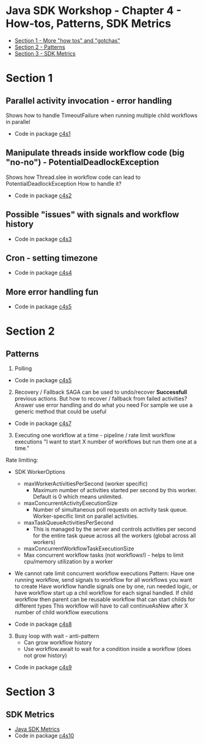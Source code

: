 # Java SDK Workshop - Chapter 4 - How-tos, Patterns, SDK Metrics

* [Section 1 - More "how tos" and "gotchas"](#Section-1)
* [Section 2 - Patterns](#Section-2)
* [Section 3 - SDK Metrics](#Section-3)


# Section 1

## Parallel activity invocation - error handling
Shows how to handle TimeoutFailure when running multiple child workflows in parallel

* Code in package [c4s1](c4s1)

## Manipulate threads inside workflow code (big "no-no") - PotentialDeadlockException
Shows how Thread.slee in workflow code can lead to PotentialDeadlockException
How to handle it?

* Code in package [c4s2](c4s2)

## Possible "issues" with signals and workflow history

* Code in package [c4s3](c4s3)

## Cron - setting timezone

* Code in package [c4s4](c4s4)

## More error handling fun

* Code in package [c4s5](c4s5)

# Section 2

## Patterns

1. Polling 
* Code in package [c4s5](c4s6)

2. Recovery / Fallback
SAGA can be used to undo/recover **Successfull** previous actions.
   But how to recover / fallback from failed activities?
   Answer use error handling and do what you need
   For sample we use a generic method that could be useful

* Code in package [c4s7](c4s7)

3. Executing one workflow at a time - pipeline / rate limit workflow executions
   "I want to start X number of workflows but run them one at a time."
   
Rate limiting:

* SDK WorkerOptions

   * maxWorkerActivitiesPerSecond (worker specific)
       * Maximum number of activities started per second by this worker. Default is 0 which means unlimited.
   * maxConcurrentActivityExecutionSize
       * Number of simultaneous poll requests on activity task queue. Worker-specific limit on parallel activities.
   * maxTaskQueueActivitiesPerSecond 
       * This is managed by the server and controls activities per second for the entire task queue across all the workers (global across all workers)
   * maxConcurrentWorkflowTaskExecutionSize 
    * Max concurrent workflow tasks (not workflows!) - helps to limit cpu/memory utilization by a worker
    
* We cannot rate limit concurrent workflow executions
Pattern:
  Have one running workflow, send signals to workflow for all workflows you want to create
  Have workflow handle signals one by one, run needed logic, or have workflow start up a chil workflow for each signal handled. 
  If child workflow then parent can be reusable workflow that can start childs for different types
  This workflow will have to call continueAsNew after X number of child workflow executions

* Code in package [c4s8](c4s8)

3. Busy loop with wait - anti-pattern
   * Can grow workflow history
   * Use workflow.await to wait for a condition inside a workflow (does not grow history)

* Code in package [c4s9](c4s9)

# Section 3

## SDK Metrics

* [Java SDK Metrics](https://github.com/temporalio/sdk-java/blob/master/temporal-sdk/src/main/java/io/temporal/worker/MetricsType.java)
* Code in package [c4s10](c4s10)

